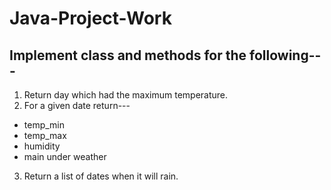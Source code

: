 # Java-Project-Work

## Implement class and methods for the following---
1. Return day which had the maximum temperature.
2. For a given date return--- 

- temp_min
- temp_max
- humidity
- main under weather

3. Return a list of dates when it will rain.  
